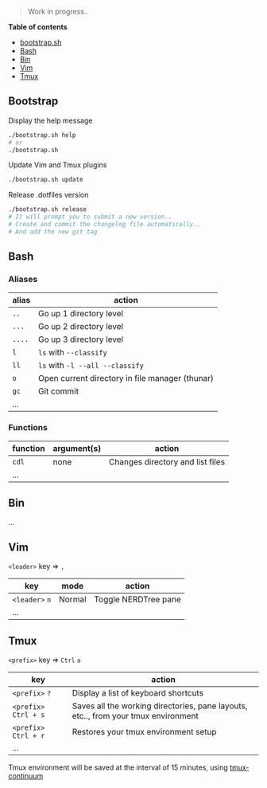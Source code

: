 > Work in progress..

__Table of contents__

- [bootstrap.sh](#bootstrap.sh)
- [Bash](#bash)
- [Bin](#bin)
- [Vim](#vim)
- [Tmux](#tmux)

## Bootstrap

Display the help message
```bash
./bootstrap.sh help
# or
./bootstrap.sh
```
Update Vim and Tmux plugins
```bash
./bootstrap.sh update
```
Release .dotfiles version
```bash
./bootstrap.sh release
# It will prompt you to submit a new version..
# Create and commit the changelog file automatically..
# And add the new git tag
```

## Bash

### Aliases

| alias  | action                                          |
| ------ | ------                                          |
| `..`   | Go up 1 directory level                         |
| `...`  | Go up 2 directory level                         |
| `....` | Go up 3 directory level                         |
| `l`    | `ls` with `--classify`                          |
| `ll`   | `ls` with `-l --all --classify`                 |
| `o`    | Open current directory in file manager (thunar) |
| `gc`   | Git commit                                      |
| ...    |                                                 |

### Functions

| function | argument(s) | action                           |
| ------   | ------      | ------                           |
| `cdl`    | none        | Changes directory and list files |
| ...      |             |                                  |

## Bin

...

## Vim

`<leader>` key => `,`

| key            | mode        | action               |
| ------         | ----------- | ------               |
| `<leader>` `n` | Normal      | Toggle NERDTree pane |
| ...            |             |                      |

## Tmux

`<prefix>` key => `Ctrl` `a`

| key            | action                               |
| ------         | ------                               |
| `<prefix>` `?` | Display a list of keyboard shortcuts |
| `<prefix> Ctrl + s` | Saves all the working directories, pane layouts, etc.., from your tmux environment |
| `<prefix> Ctrl + r` | Restores your tmux environment setup |
| ...            |                                      |

Tmux environment will be saved at the interval of 15 minutes, using [tmux-continuum](https://github.com/tmux-plugins/tmux-continuum)

